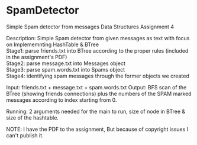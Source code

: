 # SpamDetector
Simple Spam detector from messages
Data Structures Assignment 4

Description: Simple Spam detector from given messages as text with focus on Implememnting HashTable & BTree  
Stage1: parse friends.txt into BTree according to the proper rules (included in the assignment's PDF)  
Stage2: parse message.txt into Messages object  
Stage3: parse spam.words.txt into Spams object  
Stage4: identifying spam messages through the former objects we created

Input: friends.txt + message.txt + spam.words.txt
Output: BFS scan of the BTree (showing friends connections) plus the numbers of the SPAM marked messages according to index starting from 0.

Running: 2 arguments needed for the main to run, size of node in BTree & size of the hashtable.

NOTE: I have the PDF to the assignment, But because of copyright issues I can't publish it.
